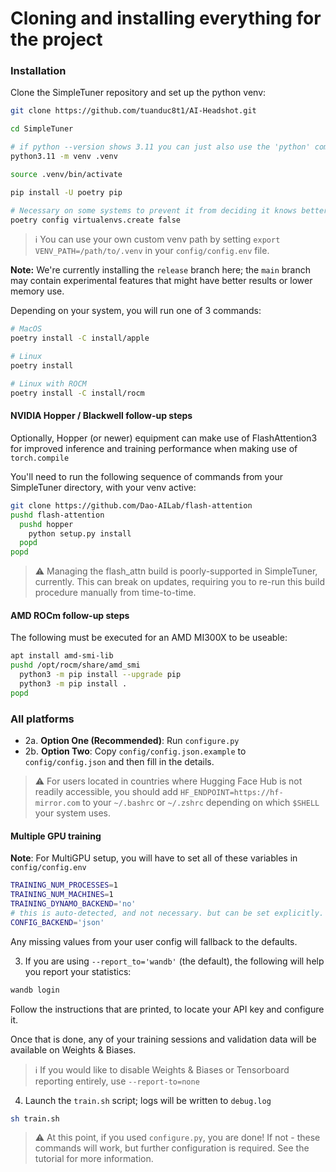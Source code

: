 # Cloning and installing everything for the project

### Installation
Clone the SimpleTuner repository and set up the python venv:

```bash
git clone https://github.com/tuanduc8t1/AI-Headshot.git

cd SimpleTuner

# if python --version shows 3.11 you can just also use the 'python' command here.
python3.11 -m venv .venv

source .venv/bin/activate

pip install -U poetry pip

# Necessary on some systems to prevent it from deciding it knows better than us.
poetry config virtualenvs.create false
```

> ℹ️ You can use your own custom venv path by setting `export VENV_PATH=/path/to/.venv` in your `config/config.env` file.

**Note:** We're currently installing the `release` branch here; the `main` branch may contain experimental features that might have better results or lower memory use.

Depending on your system, you will run one of 3 commands:

```bash
# MacOS
poetry install -C install/apple

# Linux
poetry install

# Linux with ROCM
poetry install -C install/rocm
```

#### NVIDIA Hopper / Blackwell follow-up steps

Optionally, Hopper (or newer) equipment can make use of FlashAttention3 for improved inference and training performance when making use of `torch.compile`

You'll need to run the following sequence of commands from your SimpleTuner directory, with your venv active:

```bash
git clone https://github.com/Dao-AILab/flash-attention
pushd flash-attention
  pushd hopper
    python setup.py install
  popd
popd
```

> ⚠️ Managing the flash_attn build is poorly-supported in SimpleTuner, currently. This can break on updates, requiring you to re-run this build procedure manually from time-to-time.

#### AMD ROCm follow-up steps

The following must be executed for an AMD MI300X to be useable:

```bash
apt install amd-smi-lib
pushd /opt/rocm/share/amd_smi
  python3 -m pip install --upgrade pip
  python3 -m pip install .
popd
```

### All platforms

- 2a. **Option One (Recommended)**: Run `configure.py`
- 2b. **Option Two**: Copy `config/config.json.example` to `config/config.json` and then fill in the details.

> ⚠️ For users located in countries where Hugging Face Hub is not readily accessible, you should add `HF_ENDPOINT=https://hf-mirror.com` to your `~/.bashrc` or `~/.zshrc` depending on which `$SHELL` your system uses.

#### Multiple GPU training

**Note**: For MultiGPU setup, you will have to set all of these variables in `config/config.env`

```bash
TRAINING_NUM_PROCESSES=1
TRAINING_NUM_MACHINES=1
TRAINING_DYNAMO_BACKEND='no'
# this is auto-detected, and not necessary. but can be set explicitly.
CONFIG_BACKEND='json'
```

Any missing values from your user config will fallback to the defaults.

3. If you are using `--report_to='wandb'` (the default), the following will help you report your statistics:

```bash
wandb login
```

Follow the instructions that are printed, to locate your API key and configure it.

Once that is done, any of your training sessions and validation data will be available on Weights & Biases.

> ℹ️ If you would like to disable Weights & Biases or Tensorboard reporting entirely, use `--report-to=none`


4. Launch the `train.sh` script; logs will be written to `debug.log`

```bash
sh train.sh
```

> ⚠️ At this point, if you used `configure.py`, you are done! If not - these commands will work, but further configuration is required. See the tutorial for more information.
